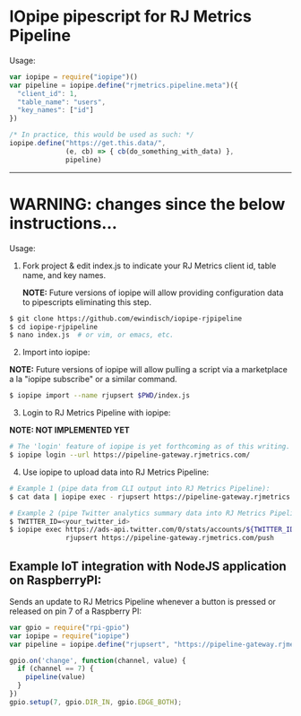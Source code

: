 # IOpipe pipescript for RJ Metrics Pipeline

Usage:

```javascript
var iopipe = require("iopipe")()
var pipeline = iopipe.define("rjmetrics.pipeline.meta")({
  "client_id": 1,
  "table_name": "users",
  "key_names": ["id"]
})

/* In practice, this would be used as such: */
iopipe.define("https://get.this.data/",
              (e, cb) => { cb(do_something_with_data) },
              pipeline)
```

--------------------------------------------
# WARNING: changes since the below instructions...

Usage:

1. Fork project & edit index.js to indicate your
   RJ Metrics client id, table name, and key names.

   **NOTE:** Future versions of iopipe will allow providing
   configuration data to pipescripts eliminating this step.

  ```bash
  $ git clone https://github.com/ewindisch/iopipe-rjpipeline
  $ cd iopipe-rjpipeline
  $ nano index.js  # or vim, or emacs, etc.
  ```

2. Import into iopipe:

  **NOTE:** Future versions of iopipe will allow pulling a script
  via a marketplace a la "iopipe subscribe" or a similar command.

  ```bash
  $ iopipe import --name rjupsert $PWD/index.js
  ```

3. Login to RJ Metrics Pipeline with iopipe:

  **NOTE: NOT IMPLEMENTED YET**

  ```bash
  # The 'login' feature of iopipe is yet forthcoming as of this writing.
  $ iopipe login --url https://pipeline-gateway.rjmetrics.com/
  ```

4. Use iopipe to upload data into RJ Metrics Pipeline:

  ```bash
  # Example 1 (pipe data from CLI output into RJ Metrics Pipeline):
  $ cat data | iopipe exec - rjupsert https://pipeline-gateway.rjmetrics.com/push

  # Example 2 (pipe Twitter analytics summary data into RJ Metrics Pipeline):
  $ TWITTER_ID=<your_twitter_id>
  $ iopipe exec https://ads-api.twitter.com/0/stats/accounts/${TWITTER_ID} \
                rjupsert https://pipeline-gateway.rjmetrics.com/push
  ```

## Example IoT integration with NodeJS application on RaspberryPI:

Sends an update to RJ Metrics Pipeline whenever a button is pressed or
released on pin 7 of a Raspberry PI:

```javascript
var gpio = require("rpi-gpio")
var iopipe = require("iopipe")
var pipeline = iopipe.define("rjupsert", "https://pipeline-gateway.rjmetrics.com/push")

gpio.on('change', function(channel, value) {
  if (channel == 7) {
    pipeline(value)
  }
})
gpio.setup(7, gpio.DIR_IN, gpio.EDGE_BOTH);
```
